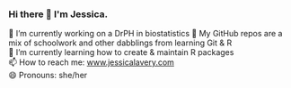 ### Hi there 👋 I'm Jessica.

🔭 I’m currently working on a DrPH in biostatistics 
🤔 My GitHub repos are a mix of schoolwork and other dabblings from learning Git & R  
🌱 I’m currently learning how to create & maintain R packages  
📫 How to reach me: www.jessicalavery.com  
😄 Pronouns: she/her  

<!--
**jalavery/jalavery** is a ✨ _special_ ✨ repository because its `README.md` (this file) appears on your GitHub profile.

Here are some ideas to get you started:

- 👯 I’m looking to collaborate on ...
- 🤔 I’m looking for help with ...
💬 Ask me about ...
⚡ Fun fact: 
-->
